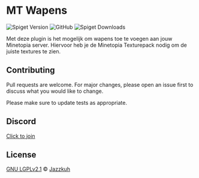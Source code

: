 # MT Wapens
![Spiget Version](https://img.shields.io/spiget/version/76350?color=red&label=version)
![GitHub](https://img.shields.io/github/license/Jazzkuh/MT-Wapens)
![Spiget Downloads](https://img.shields.io/spiget/downloads/76350)

Met deze plugin is het mogelijk om wapens toe te voegen aan jouw Minetopia server. Hiervoor heb je de Minetopia Texturepack nodig om de juiste textures te zien.

## Contributing
Pull requests are welcome. For major changes, please open an issue first to discuss what you would like to change.

Please make sure to update tests as appropriate.

## Discord
[Click to join](https://discord.gg/AvRpCUZ)

## License
[GNU LGPLv2.1](https://choosealicense.com/licenses/lgpl-2.1/) © [Jazzkuh](https://github.com/Jazzkuh/)
